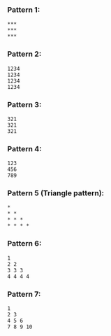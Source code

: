 ### Pattern 1:
`***`   
`***`  
`***`

### Pattern 2:
`1234`  
`1234`  
`1234`  
`1234`

### Pattern 3:
`321`  
`321`  
`321`

### Pattern 4:
`123`  
`456`  
`789`

### Pattern 5 (Triangle pattern):
`*`  
`* *`  
`* * *`  
`* * * *`

### Pattern 6:
`1`  
`2 2`  
`3 3 3`  
`4 4 4 4`

### Pattern 7:
`1`  
`2 3`  
`4 5 6`  
`7 8 9 10`  